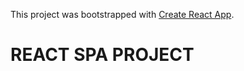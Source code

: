 This project was bootstrapped with [Create React App](https://github.com/facebook/create-react-app).

# REACT SPA PROJECT
